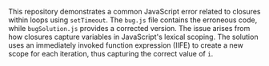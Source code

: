 This repository demonstrates a common JavaScript error related to closures within loops using `setTimeout`. The `bug.js` file contains the erroneous code, while `bugSolution.js` provides a corrected version.  The issue arises from how closures capture variables in JavaScript's lexical scoping. The solution uses an immediately invoked function expression (IIFE) to create a new scope for each iteration, thus capturing the correct value of `i`.